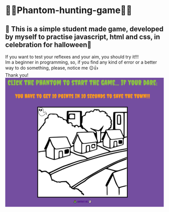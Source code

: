 # 🎃🎃Phantom-hunting-game🎃🎃
## 👻 This is a simple student made game, developed by myself to practise javascript, html and css, in celebration for halloween🧛
If you want to test your reflexes and your aim, you should try it!!! <br>
Im a beginner in programming, so, if you find any kind of error or a better way to do something, please, notice me 😉👍 <br>
Thank you! <br>
<img src="phantomhunting/images/snapshot.png" width="600px" text-align: center> <br>
